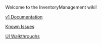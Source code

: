 Welcome to the InventoryManagement wiki!

[v1 Documentation](v1-API-Documentation)

[Known Issues](v1-issues)

[UI Walkthroughs](UI-Walkthroughs)